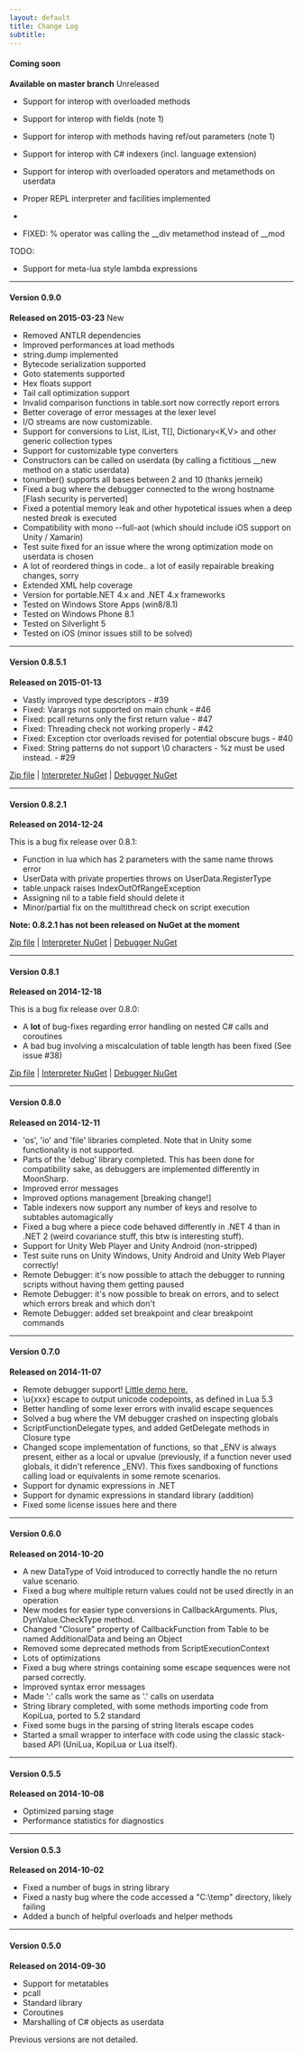 ```yaml
---
layout: default
title: Change Log
subtitle: 
---
```


#### Coming soon 
**Available on master branch** <span class="label label-warning">Unreleased</span>

* Support for interop with overloaded methods
* Support for interop with fields (note 1)
* Support for interop with methods having ref/out parameters (note 1)
* Support for interop with C# indexers (incl. language extension)
* Support for interop with overloaded operators and metamethods on userdata
* Proper REPL interpreter and facilities implemented
*

* FIXED: % operator was calling the __div metamethod instead of __mod


TODO:
* Support for meta-lua style lambda expressions



<hr />


#### Version 0.9.0
**Released on 2015-03-23** <span class="label label-success">New</span>

* Removed ANTLR dependencies
* Improved performances at load methods
* string.dump implemented
* Bytecode serialization supported
* Goto statements supported
* Hex floats support
* Tail call optimization support
* Invalid comparison functions in table.sort now correctly report errors
* Better coverage of error messages at the lexer level
* I/O streams are now customizable.
* Support for conversions to List<T>, IList<T>, T[], Dictionary<K,V> and other generic collection types
* Support for customizable type converters
* Constructors can be called on userdata (by calling a fictitious __new method on a static userdata)
* tonumber() supports all bases between 2 and 10 (thanks jerneik)
* Fixed a bug where the debugger connected to the wrong hostname [Flash security is perverted]
* Fixed a potential memory leak and other hypotetical issues when a deep nested *break* is executed
* Compatibility with mono --full-aot (which should include iOS support on Unity / Xamarin)
* Test suite fixed for an issue where the wrong optimization mode on userdata is chosen
* A lot of reordered things in code.. a lot of easily repairable breaking changes, sorry
* Extended XML help coverage 
* Version for portable.NET 4.x and .NET 4.x frameworks
* Tested on Windows Store Apps (win8/8.1)
* Tested on Windows Phone 8.1
* Tested on Silverlight 5
* Tested on iOS (minor issues still to be solved)



<hr />

#### Version 0.8.5.1
**Released on 2015-01-13**


* Vastly improved type descriptors  - #39
* Fixed: Varargs not supported on main chunk  - #46
* Fixed: pcall returns only the first return value  - #47
* Fixed: Threading check not working properly  - #42
* Fixed: Exception ctor overloads revised for potential obscure bugs  - #40
* Fixed: String patterns do not support \0 characters - %z must be used instead.  - #29


<a href="https://github.com/xanathar/moonsharp/releases/tag/v0.8.5.1">Zip file</a> \| <a href="https://www.nuget.org/packages/MoonSharp/">Interpreter NuGet</a> \| <a href="https://www.nuget.org/packages/MoonSharp.Debugger/">Debugger NuGet</a> 


<hr />

#### Version 0.8.2.1
**Released on 2014-12-24**

This is a bug fix release over 0.8.1:

* Function in lua which has 2 parameters with the same name throws error
* UserData with private properties throws on UserData.RegisterType
* table.unpack raises IndexOutOfRangeException
* Assigning nil to a table field should delete it
* Minor/partial fix on the multithread check on script execution

**Note: 0.8.2.1 has not been released on NuGet at the moment**

<a href="https://github.com/xanathar/moonsharp/releases/tag/v0.8.2.1">Zip file</a> \| <a href="https://www.nuget.org/packages/MoonSharp/">Interpreter NuGet</a> \| <a href="https://www.nuget.org/packages/MoonSharp.Debugger/">Debugger NuGet</a> 


<hr />

#### Version 0.8.1
**Released on 2014-12-18** 

This is a bug fix release over 0.8.0:

* A **lot** of bug-fixes regarding error handling on nested C# calls and coroutines
* A bad bug involving a miscalculation of table length has been fixed (See issue #38)

<a href="https://github.com/xanathar/moonsharp/releases/tag/v0.8.1">Zip file</a> \| <a href="https://www.nuget.org/packages/MoonSharp/">Interpreter NuGet</a> \| <a href="https://www.nuget.org/packages/MoonSharp.Debugger/">Debugger NuGet</a> 


<hr />

#### Version 0.8.0
**Released on 2014-12-11**

* 'os', 'io' and 'file' libraries completed. Note that in Unity some functionality is not supported.
* Parts of the 'debug' library completed. This has been done for compatibility sake, as debuggers are implemented differently in MoonSharp.
* Improved error messages
* Improved options management [breaking change!]
* Table indexers now support any number of keys and resolve to subtables automagically
* Fixed a bug where a piece code behaved differently in .NET 4 than in .NET 2 (weird covariance stuff, this btw is interesting stuff).
* Support for Unity Web Player and Unity Android (non-stripped)
* Test suite runs on Unity Windows, Unity Android and Unity Web Player correctly!
* Remote Debugger: it's now possible to attach the debugger to running scripts without having them getting paused
* Remote Debugger: it's now possible to break on errors, and to select which errors break and which don't
* Remote Debugger: added set breakpoint and clear breakpoint commands


<hr />

#### Version 0.7.0
**Released on 2014-11-07** 

* Remote debugger support! <a href="demo/MoonSharpDebuggerDemo.zip">Little demo here.</a>
* \u{xxx} escape to output unicode codepoints, as defined in Lua 5.3
* Better handling of some lexer errors with invalid escape sequences
* Solved a bug where the VM debugger crashed on inspecting globals
* ScriptFunctionDelegate types, and added GetDelegate methods in Closure type
* Changed scope implementation of functions, so that _ENV is always present, either as a local or upvalue (previously, if a function never used globals, it didn't reference _ENV). This fixes sandboxing of functions calling load or equivalents in some remote scenarios.
* Support for dynamic expressions in .NET
* Support for dynamic expressions in standard library (addition)
* Fixed some license issues here and there


<hr />

#### Version 0.6.0
**Released on 2014-10-20** 

* A new DataType of Void introduced to correctly handle the no return value scenario.
* Fixed a bug where multiple return values could not be used directly in an operation
* New modes for easier type conversions in CallbackArguments. Plus, DynValue.CheckType method.
* Changed "Closure" property of CallbackFunction from Table to be named AdditionalData and being an Object
* Removed some deprecated methods from ScriptExecutionContext
* Lots of optimizations
* Fixed a bug where strings containing some escape sequences were not parsed correctly.
* Improved syntax error messages
* Made ':' calls work the same as '.' calls on userdata
* String library completed, with some methods importing code from KopiLua, ported to 5.2 standard
* Fixed some bugs in the parsing of string literals escape codes
* Started a small wrapper to interface with code using the classic stack-based API (UniLua, KopiLua or Lua itself).

<hr />

#### Version 0.5.5 
**Released on 2014-10-08**

* Optimized parsing stage
* Performance statistics for diagnostics

<hr />

#### Version 0.5.3 
**Released on 2014-10-02**

* Fixed a number of bugs in string library
* Fixed a nasty bug where the code accessed a "C:\temp" directory, likely failing
* Added a bunch of helpful overloads and helper methods

<hr />

#### Version 0.5.0 
**Released on 2014-09-30**

* Support for metatables
* pcall
* Standard library
* Coroutines
* Marshalling of C# objects as userdata

Previous versions are not detailed.


